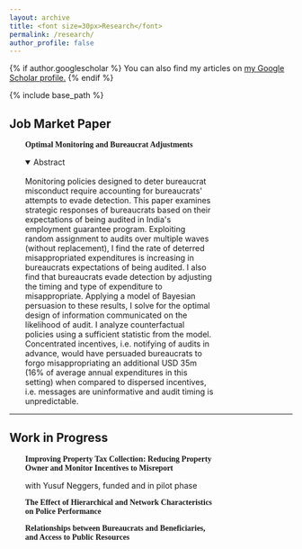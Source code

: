 ```yaml
---
layout: archive
title: <font size=30px>Research</font>
permalink: /research/
author_profile: false
---
```


{% if author.googlescholar %}
  You can also find my articles on <u><a href="{{author.googlescholar}}">my Google Scholar profile</a>.</u>
{% endif %}

{% include base_path %}

## Job Market Paper
<div style="margin-left: 2em; margin-right: 10em;">
<p style = "font-family:'Raleway'"><b>
Optimal Monitoring and Bureaucrat Adjustments  
</b>

<!--<a href="https://wendynassrwong.github.io/files/WendyWong_OptimMonitJMP.pdf" style="text-decoration: none">[pdf]</a> -->
</p>

<details open>
<summary>Abstract</summary>
<br>
Monitoring policies designed to deter bureaucrat misconduct require accounting for bureaucrats' attempts to evade detection. This paper examines strategic responses of bureaucrats based on their expectations of being audited in India's employment guarantee program. Exploiting random assignment to audits over multiple waves (without replacement), I find the rate of deterred misappropriated expenditures is increasing in bureaucrats  expectations of being audited. I also find that bureaucrats evade detection by adjusting the timing and type of expenditure to misappropriate. Applying a model of Bayesian persuasion to these results, I solve for the optimal design of information communicated on the likelihood of audit. I analyze counterfactual policies using a sufficient statistic from the model. Concentrated incentives, i.e. notifying of audits in advance, would have persuaded bureaucrats to forgo misappropriating an additional USD 35m (16% of average annual expenditures in this setting) when compared to dispersed incentives, i.e. messages are uninformative and audit timing is unpredictable.
</details>
</div>
<hr>

## Work in Progress
<div style="margin-left: 2em; margin-right: 10em;">

<p style = "font-family:'Raleway'">
<b>Improving Property Tax Collection: Reducing Property Owner and Monitor Incentives to Misreport </b> 

with Yusuf Neggers, funded and in pilot phase
</p>

<p style = "font-family:'Raleway'">
<b>The Effect of Hierarchical and Network Characteristics on Police Performance</b> 
</p>

<p style = "font-family:'Raleway'">
<b>Relationships between Bureaucrats and Beneficiaries, and Access to Public Resources</b> 
</p>


</div>



